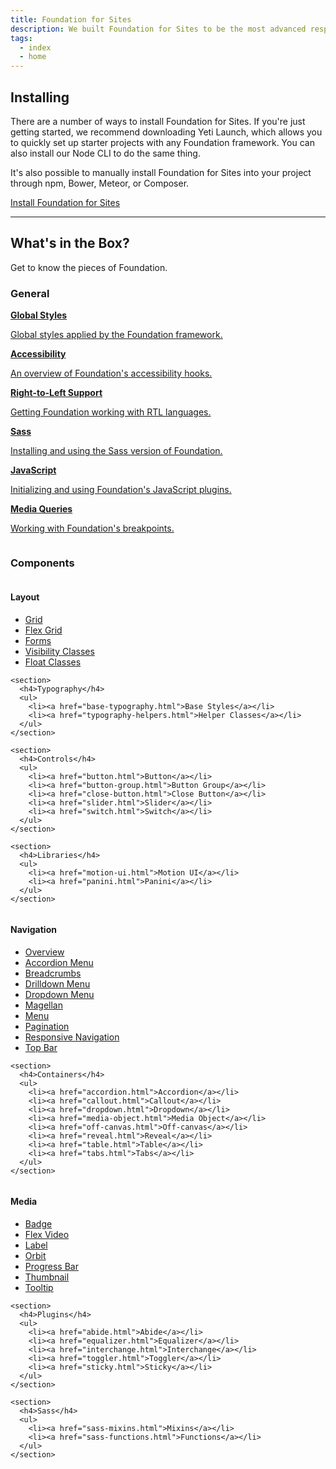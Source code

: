 ```yaml
---
title: Foundation for Sites
description: We built Foundation for Sites to be the most advanced responsive front-end framework in the world.
tags:
  - index
  - home
---
```


## Installing

There are a number of ways to install Foundation for Sites. If you're just getting started, we recommend downloading Yeti Launch, which allows you to quickly set up starter projects with any Foundation framework. You can also install our Node CLI to do the same thing.

It's also possible to manually install Foundation for Sites into your project through npm, Bower, Meteor, or Composer.

<a href="#" class="large button">Install Foundation for Sites</a>

---

## What's in the Box?

Get to know the pieces of Foundation.

### General

<div class="row up-1 medium-up-2 large-up-3 docs-big-index">
  <div class="column"><a href="global-styles.html">
    <strong>Global Styles</strong>
    <p>Global styles applied by the Foundation framework.</p>
  </a></div>
  <div class="column"><a href="accessibility.html">
    <strong>Accessibility</strong>
    <p>An overview of Foundation's accessibility hooks.</p>
  </a></div>
  <div class="column"><a href="rtl.html">
    <strong>Right-to-Left Support</strong>
    <p>Getting Foundation working with RTL languages.</p>
  </a></div>
  <div class="column"><a href="sass.html">
    <strong>Sass</strong>
    <p>Installing and using the Sass version of Foundation.</p>
  </a></div>
  <div class="column"><a href="javascript.html">
    <strong>JavaScript</strong>
    <p>Initializing and using Foundation's JavaScript plugins.</p>
  </a></div>
  <div class="column"><a href="media-queries.html">
    <strong>Media Queries</strong>
    <p>Working with Foundation's breakpoints.</p>
  </a></div>
</div>

### Components

<div class="row up-1 medium-up-3 docs-small-index">
  <div class="column">
    <section>
      <h4>Layout</h4>
      <ul>
        <li><a href="grid.html">Grid</a></li>
        <li><a href="flex-grid.html">Flex Grid</a></li>
        <li><a href="forms.html">Forms</a></li>
        <li><a href="visibility.html">Visibility Classes</a></li>
        <li><a href="float-classes.html">Float Classes</a></li>
      </ul>
    </section>

    <section>
      <h4>Typography</h4>
      <ul>
        <li><a href="base-typography.html">Base Styles</a></li>
        <li><a href="typography-helpers.html">Helper Classes</a></li>
      </ul>
    </section>

    <section>
      <h4>Controls</h4>
      <ul>
        <li><a href="button.html">Button</a></li>
        <li><a href="button-group.html">Button Group</a></li>
        <li><a href="close-button.html">Close Button</a></li>
        <li><a href="slider.html">Slider</a></li>
        <li><a href="switch.html">Switch</a></li>
      </ul>
    </section>

    <section>
      <h4>Libraries</h4>
      <ul>
        <li><a href="motion-ui.html">Motion UI</a></li>
        <li><a href="panini.html">Panini</a></li>
      </ul>
    </section>
  </div>
  <div class="column">
    <section>
      <h4>Navigation</h4>
      <ul>
        <li><a href="navigation.html">Overview</a></li>
        <li><a href="accordion-menu.html">Accordion Menu</a></li>
        <li><a href="breadcrumbs.html">Breadcrumbs</a></li>
        <li><a href="drilldown-menu.html">Drilldown Menu</a></li>
        <li><a href="dropdown-menu.html">Dropdown Menu</a></li>
        <li><a href="magellan.html">Magellan</a></li>
        <li><a href="menu.html">Menu</a></li>
        <li><a href="pagination.html">Pagination</a></li>
        <li><a href="responsive-navigation.html">Responsive Navigation</a></li>
        <li><a href="top-bar.html">Top Bar</a></li>
      </ul>
    </section>

    <section>
      <h4>Containers</h4>
      <ul>
        <li><a href="accordion.html">Accordion</a></li>
        <li><a href="callout.html">Callout</a></li>
        <li><a href="dropdown.html">Dropdown</a></li>
        <li><a href="media-object.html">Media Object</a></li>
        <li><a href="off-canvas.html">Off-canvas</a></li>
        <li><a href="reveal.html">Reveal</a></li>
        <li><a href="table.html">Table</a></li>
        <li><a href="tabs.html">Tabs</a></li>
      </ul>
    </section>
  </div>
  <div class="column">
    <section>
      <h4>Media</h4>
      <ul>
        <li><a href="badge.html">Badge</a></li>
        <li><a href="flex-video.html">Flex Video</a></li>
        <li><a href="label.html">Label</a></li>
        <li><a href="orbit.html">Orbit</a></li>
        <li><a href="progress-bar.html">Progress Bar</a></li>
        <li><a href="thumbnail.html">Thumbnail</a></li>
        <li><a href="tooltip.html">Tooltip</a></li>
      </ul>
    </section>

    <section>
      <h4>Plugins</h4>
      <ul>
        <li><a href="abide.html">Abide</a></li>
        <li><a href="equalizer.html">Equalizer</a></li>
        <li><a href="interchange.html">Interchange</a></li>
        <li><a href="toggler.html">Toggler</a></li>
        <li><a href="sticky.html">Sticky</a></li>
      </ul>
    </section>

    <section>
      <h4>Sass</h4>
      <ul>
        <li><a href="sass-mixins.html">Mixins</a></li>
        <li><a href="sass-functions.html">Functions</a></li>
      </ul>
    </section>
  </div>
</div>

